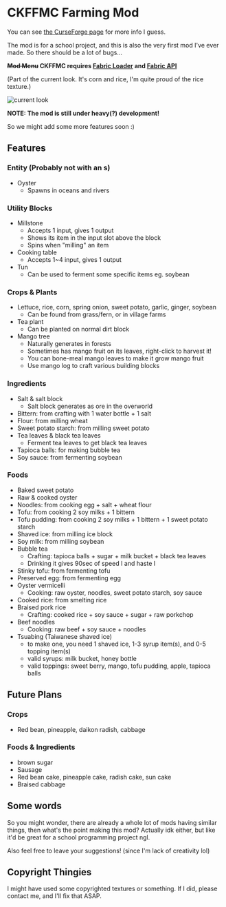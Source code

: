 # CKFFMC Farming Mod

You can see [the CurseForge page](https://www.curseforge.com/minecraft/mc-mods/ckfarm) for more info I guess.

The mod is for a school project, and this is also the very first mod I've ever made. So there should be a lot of bugs...

**~~Mod Menu~~ CKFFMC requires [Fabric Loader](https://fabricmc.net/use/) and [Fabric API](https://www.curseforge.com/minecraft/mc-mods/fabric-api)**

(Part of the current look. It's corn and rice, I'm quite proud of the rice texture.)

![current look](https://i.imgur.com/QTPnD6Rl.png)

**NOTE: The mod is still under heavy(?) development!**

So we might add some more features soon :)

## Features

### Entity (Probably not with an s)

- Oyster
    - Spawns in oceans and rivers

### Utility Blocks

- Millstone
    - Accepts 1 input, gives 1 output
    - Shows its item in the input slot above the block
    - Spins when "milling" an item
- Cooking table
    - Accepts 1~4 input, gives 1 output
- Tun
    - Can be used to ferment some specific items eg. soybean

### Crops & Plants

- Lettuce, rice, corn, spring onion, sweet potato, garlic, ginger, soybean
    - Can be found from grass/fern, or in village farms
- Tea plant
    - Can be planted on normal dirt block
- Mango tree
    - Naturally generates in forests
    - Sometimes has mango fruit on its leaves, right-click to harvest it!
    - You can bone-meal mango leaves to make it grow mango fruit
    - Use mango log to craft various building blocks

### Ingredients

- Salt & salt block
    - Salt block generates as ore in the overworld
- Bittern: from crafting with 1 water bottle + 1 salt
- Flour: from milling wheat
- Sweet potato starch: from milling sweet potato
- Tea leaves & black tea leaves
    - Ferment tea leaves to get black tea leaves
- Tapioca balls: for making bubble tea
- Soy sauce: from fermenting soybean

### Foods

- Baked sweet potato
- Raw & cooked oyster
- Noodles: from cooking egg + salt + wheat flour
- Tofu: from cooking 2 soy milks + 1 bittern
- Tofu pudding: from cooking 2 soy milks + 1 bittern + 1 sweet potato starch
- Shaved ice: from milling ice block
- Soy milk: from milling soybean
- Bubble tea
    - Crafting: tapioca balls + sugar + milk bucket + black tea leaves
    - Drinking it gives 90sec of speed I and haste I
- Stinky tofu: from fermenting tofu
- Preserved egg: from fermenting egg
- Oyster vermicelli
  - Cooking: raw oyster, noodles, sweet potato starch, soy sauce
- Cooked rice: from smelting rice
- Braised pork rice
  - Crafting: cooked rice + soy sauce + sugar + raw porkchop
- Beef noodles
  - Cooking: raw beef + soy sauce + noodles
- Tsuabing (Taiwanese shaved ice)
  - to make one, you need 1 shaved ice, 1-3 syrup item(s), and 0-5 topping item(s)
  - valid syrups: milk bucket, honey bottle
  - valid toppings: sweet berry, mango, tofu pudding, apple, tapioca balls


## Future Plans

### Crops

- Red bean, pineapple, daikon radish, cabbage

### Foods & Ingredients

- brown sugar
- Sausage
- Red bean cake, pineapple cake, radish cake, sun cake
- Braised cabbage

## Some words

So you might wonder, there are already a whole lot of mods having similar things, then what's the point making this
 mod? Actually idk either, but like it'd be great for a school programming project ngl.

Also feel free to leave your suggestions! (since I'm lack of creativity lol)

## Copyright Thingies

I might have used some copyrighted textures or something. If I did, please contact me, and I'll fix that ASAP.
